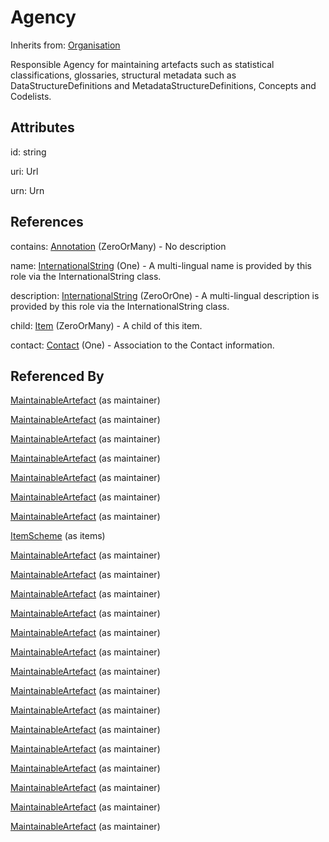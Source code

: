 
# Agency

Inherits from: [Organisation](Organisation.md)



Responsible Agency for maintaining artefacts such as statistical classifications, glossaries, structural metadata such as DataStructureDefinitions and MetadataStructureDefinitions, Concepts and Codelists.

## Attributes

id: string

uri: Url

urn: Urn



## References

contains: [Annotation](../Base/Annotation.md) (ZeroOrMany) - No description

name: [InternationalString](../Base/InternationalString.md) (One) - A multi-lingual name is provided by this role via the InternationalString class.

description: [InternationalString](../Base/InternationalString.md) (ZeroOrOne) - A multi-lingual description is provided by this role via the InternationalString class.

child: [Item](../Base/Item.md) (ZeroOrMany) - A child of this item.

contact: [Contact](Contact.md) (One) - Association to the Contact information.



## Referenced By

[MaintainableArtefact](../Base/MaintainableArtefact.md) (as maintainer)

[MaintainableArtefact](../Base/MaintainableArtefact.md) (as maintainer)

[MaintainableArtefact](../Base/MaintainableArtefact.md) (as maintainer)

[MaintainableArtefact](../Base/MaintainableArtefact.md) (as maintainer)

[MaintainableArtefact](../Base/MaintainableArtefact.md) (as maintainer)

[MaintainableArtefact](../Base/MaintainableArtefact.md) (as maintainer)

[MaintainableArtefact](../Base/MaintainableArtefact.md) (as maintainer)

[ItemScheme](../Base/ItemScheme.md) (as items)

[MaintainableArtefact](../Base/MaintainableArtefact.md) (as maintainer)

[MaintainableArtefact](../Base/MaintainableArtefact.md) (as maintainer)

[MaintainableArtefact](../Base/MaintainableArtefact.md) (as maintainer)

[MaintainableArtefact](../Base/MaintainableArtefact.md) (as maintainer)

[MaintainableArtefact](../Base/MaintainableArtefact.md) (as maintainer)

[MaintainableArtefact](../Base/MaintainableArtefact.md) (as maintainer)

[MaintainableArtefact](../Base/MaintainableArtefact.md) (as maintainer)

[MaintainableArtefact](../Base/MaintainableArtefact.md) (as maintainer)

[MaintainableArtefact](../Base/MaintainableArtefact.md) (as maintainer)

[MaintainableArtefact](../Base/MaintainableArtefact.md) (as maintainer)

[MaintainableArtefact](../Base/MaintainableArtefact.md) (as maintainer)

[MaintainableArtefact](../Base/MaintainableArtefact.md) (as maintainer)

[MaintainableArtefact](../Base/MaintainableArtefact.md) (as maintainer)

[MaintainableArtefact](../Base/MaintainableArtefact.md) (as maintainer)

[MaintainableArtefact](../Base/MaintainableArtefact.md) (as maintainer)


